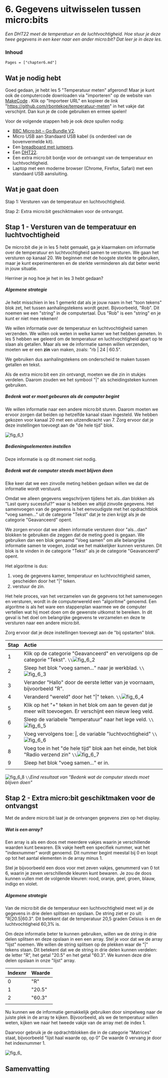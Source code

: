 # 6. Gegevens uitwisselen tussen micro:bits

*Een DHT22 meet de temperatuur en de luchtvochtigheid. Hoe stuur je deze twee gegevens in een keer naar een ander micro:bit? Dat leer je in deze les.*

### Inhoud

```@contents
Pages = ["chapter6.md"]
```

## Wat je nodig hebt

Goed gedaan, je hebt les 5 "Temperatuur meten" afgerond! Maar je kunt ook de computercode downloaden via "importeren" op de website van [MakeCode](https://makecode.microbit.org/) . Klik op "Importeer URL" en kopieer de link "https://github.com/rbontekoe/temperatuur-meten" in het vakje dat verschijnt. Dan kun je de code gebruiken en ermee spelen!

Voor de volgende stappen heb je ook deze spullen nodig:
- [BBC Micro:bit – Go:Bundle V2](https://elektronicavoorjou.nl/product/bbc-microbit-gobundle-v2/).
- Micro USB aan Standaard USB kabel (is onderdeel van de bovenvermelde kit).
- Een [breadboard met jumpers](https://elektronicavoorjou.nl/product/basis-kit-voor-bbc-microbit/).
- Een [DHT22](https://elektronicavoorjou.nl/product/dht22-temp-vocht-sensor/).
- Een extra micro:bit bordje voor de ontvangst van de temperatuur en luchtvochtigheid.
- Laptop met een moderne browser (Chrome, Firefox, Safari) met een standaard USB aansluiting.

## Wat je gaat doen

Stap 1: Versturen van de temperatuur en luchtvochtigheid.

Stap 2: Extra micro:bit geschiktmaken voor de ontvangst.

## Stap 1 - Versturen van de temperatuur en luchtvochtigheid

De micro:bit die je in les 5 hebt gemaakt, ga je klaarmaken om informatie over de temperatuur en luchtvochtigheid samen te versturen. We gaan het versturen op kanaal 20. We beginnen met de hoogste sterkte te gebruiken, maar je kunt experimenteren en de sterkte verminderen als dat beter werkt in jouw situatie.

Herriner je nog hoe je het in les 3 hebt gedaan?

##### Algemene strategie

Je hebt misschien in les 1 gemerkt dat als je jouw naam in het "toon tekens" blok zet, het tussen aanhalingstekens wordt gezet. Bijvoorbeeld, "Rob". Dit noemen we een "string" in de computertaal. Dus "Rob" is een "string" en je kunt er niet mee rekenen!

We willen informatie over de temperatuur en luchtvochtigheid samen verzenden. We willen ook weten in welke kamer we het hebben gemeten. In les 5 hebben we geleerd om de temperatuur en luchtvochtigheid apart op te slaan als getallen. Maar als we de informatie samen willen verzenden, moeten we er een **zin** van maken, zoals: "rb | 24 | 60.5".

We gebruiken dus aanhalingstekens om onderscheid te maken tussen getallen en tekst.

Als de extra micro:bit een zin ontvangt, moeten we die zin in stukjes verdelen. Daarom zouden we het symbool "|" als scheidingsteken kunnen gebruiken.

##### Bedenk wat er moet gebeuren als de computer begint

We willen informatie naar een andere micro:bit sturen. Daarom moeten we ervoor zorgen dat beiden op hetzelfde kanaal staan ingesteld. We hebben gekozen voor kanaal 20 met een uitzendkracht van 7. Zorg ervoor dat je deze instellingen toevoegt aan de "de hele tijd" blok.

![fig_6_1](assets/fig_6_1.png)

##### Bedieningselementen instellen

Deze informatie is op dit moment niet nodig.

##### Bedenk wat de computer steeds moet blijven doen

Elke keer dat we een zinvolle meting hebben gedaan willen we dat de informatie wordt verstuurd. 

Omdat we alleen gegevens wegschrijven tijdens het als..dan blokken als "Last query sucessful?" waar is hebben we altijd zinvolle gegevens. Het samenvoegen van de gegevens is het eenvoudigste met het opdrachtblok "voeg samen..." uit de categorie "Tekst" dat je te zien krijgt als je de categorie "Geavanceerd" opent.

We zorgen ervoor dat we alleen informatie versturen door "als...dan" blokken te gebruiken die zeggen dat de meting goed is gegaan. We gebruiken dan een blok genaamd "Voeg samen" om alle belangrijke informatie samen te voegen, zodat we het makkelijker kunnen versturen. Dit blok is te vinden in de categorie "Tekst" als je de categorie "Geavanceerd" opent.

Het algoritme is dus:
1. voeg de gegevens kamer, temperatuur en luchtvochtigheid samen, gescheiden door het "|" teken.
2. verstuur de zin.

Het hele proces, van het verzamelen van de gegevens tot het samenvoegen en versturen, wordt in de computerwereld een "algoritme" genoemd. Een algoritme is als het ware een stappenplan waarmee we de computer vertellen wat hij moet doen om de gewenste uitkomst te bereiken. In dit geval is het doel om belangrijke gegevens te verzamelen en deze te versturen naar een andere micro:bit.

Zorg ervoor dat je deze instellingen toevoegt aan de "bij opstarten" blok.

|Stap        | Actie      |
|:---------- | :---------- |
| 1 | Klik op de categorie "Geavanceerd" en vervolgens op de categorie "Tekst". ``\\``![fig_6_2](assets/fig_6_2.png) |
| 2 | Sleep het blok "voeg samen..." naar je werkblad. ``\\``![fig_6_3](assets/fig_6_3.png) |
| 3 | Verander "Hallo" door de eerste letter van je voornaam, bijvoorbeeld "R". |
| 4 | Veranderd "wereld" door het "\|" teken. ``\\``![fig_6_4](assets/fig_6_4.png) |
| 5 | Klik op het "+" teken in het blok om aan te geven dat je meer wilt toevoegen. Er verschijnt een nieuw leeg veld. |
| 6 | Sleep de variabele "temperatuur" naar het lege veld. ``\\``![fig_6_5](assets/fig_6_5.png) |
| 7 | Voeg vervolgens toe: \|, de variable "luchtvochtigheid"  ``\\``![fig_6_6](assets/fig_6_6.png) |
| 8 | Voeg toe in het "de hele tijd" blok aan het einde, het blok "Radio verzend zin" ``\\``![fig_6_7](assets/fig_6_7.png) |
| 9 | Sleep het blok "voeg samen..." er in. |
||

![fig_6_8](assets/fig_6_8.png) ``\\``*Eind resultaat van "Bedenk wat de computer steeds moet blijven doen"*


## Stap 2 - Extra micro:bit geschiktmaken voor de ontvangst

Met de andere micro:bit laat je de ontvangen gegevens zien op het display.

##### Wat is een array?

Een array is als een doos met meerdere vakjes waarin je verschillende waarden kunt bewaren. Elk vakje heeft een specifiek nummer, wat het "indexnummer" wordt genoemd. Dit nummer begint meestal bij 0 en loopt op tot het aantal elementen in de array minus 1.

Stel je bijvoorbeeld een doos voor met zeven vakjes, genummerd van 0 tot 6, waarin je zeven verschillende kleuren kunt bewaren. Je zou de doos kunnen vullen met de volgende kleuren: rood, oranje, geel, groen, blauw, indigo en violet.

##### Algemene strategie

Van de micro:bit die de temperatuur een luchtvochtigheid meet wil je de gegevens in drie delen splitsen en opslaan. De string ziet er zo uit: "R|20.5|60.3". Dit betekent dat de temperatuur 20,5 graden Celsius is en de luchtvochtigheid 60,3% is.

Om deze informatie beter te kunnen gebruiken, willen we de string in drie delen splitsen en deze opslaan in een een array. Stel je voor dat we de array "lijst" noemen. We willen de string splitsen op de plekken waar de "|" tekens staan. Dit betekent dat we de string in drie delen kunnen verdelen: de letter "R", het getal "20.5" en het getal "60.3". We kunnen deze drie delen opslaan in onze "lijst" array.

|Indexnr     | Waarde      |
|:---------- | :---------- |
| 0 | "R" |
| 1 | "20.5" |
| 2 | "60.3" |
||

Nu kunnen we de informatie gemakkelijk gebruiken door simpelweg naar de juiste plek in de array te kijken. Bijvoorbeeld, als we de temperatuur willen weten, kijken we naar het tweede vakje van de array met de index 1.

Daarvoor gebruik je de opdrachtblokken die in de categorie "Matrices" staat, bijvoorbeeld "lijst haal waarde op, op 0" De waarde 0 vervang je door het indexnummer 1.

![fig_6_](assets/fig_6_10.png)


## Samenvatting
